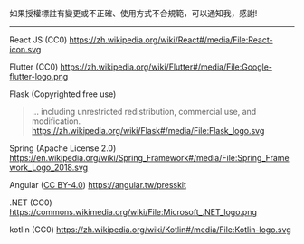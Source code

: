如果授權標註有變更或不正確、使用方式不合規範，可以通知我，感謝!

---

React JS (CC0)
https://zh.wikipedia.org/wiki/React#/media/File:React-icon.svg

Flutter (CC0)
https://zh.wikipedia.org/wiki/Flutter#/media/File:Google-flutter-logo.png

Flask (Copyrighted free use)
> ... including unrestricted redistribution, commercial use, and modification.
https://zh.wikipedia.org/wiki/Flask#/media/File:Flask_logo.svg

Spring (Apache License 2.0)
https://en.wikipedia.org/wiki/Spring_Framework#/media/File:Spring_Framework_Logo_2018.svg

Angular ([CC BY-4.0](https://creativecommons.org/licenses/by/4.0/deed.zh_TW))
https://angular.tw/presskit

.NET (CC0)
https://commons.wikimedia.org/wiki/File:Microsoft_.NET_logo.png

kotlin (CC0)
https://zh.wikipedia.org/wiki/Kotlin#/media/File:Kotlin-logo.svg